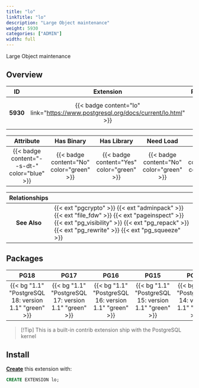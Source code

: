 ```yaml
---
title: "lo"
linkTitle: "lo"
description: "Large Object maintenance"
weight: 5930
categories: ["ADMIN"]
width: full
---
```


Large Object maintenance


## Overview

|    ID    | Extension |  Package   | Version |        Category        |           License            |       Language       |
|:--------:|:---------:|:----------:|:-------:|:----------------------:|:----------------------------:|:--------------------:|
| **5930** | {{< badge content="lo" link="https://www.postgresql.org/docs/current/lo.html" >}} | {{< ext "lo" >}} | `1.1` | {{< category "ADMIN" >}} | {{< license "PostgreSQL" >}} | {{< language "C" >}} |


|  Attribute | Has Binary | Has Library | Need Load | Has DDL | Relocatable | Trusted |
|:----------:|:----------:|:-----------:|:---------:|:-------:|:-----------:|:-------:|
| {{< badge content="--s-dt-" color="blue" >}} | {{< badge content="No" color="green" >}} | {{< badge content="Yes" color="green" >}} | {{< badge content="No" color="green" >}} | {{< badge content="Yes" color="green" >}} | {{< badge content="no" color="red" >}} | {{< badge content="yes" color="green" >}} |


| **Relationships** |   |
|:-----------------:|:----|
|   **See Also**    | {{< ext "pgcrypto" >}} {{< ext "adminpack" >}} {{< ext "file_fdw" >}} {{< ext "pageinspect" >}} {{< ext "pg_visibility" >}} {{< ext "pg_repack" >}} {{< ext "pg_rewrite" >}} {{< ext "pg_squeeze" >}} |


## Packages

| **PG18** | **PG17** | **PG16** | **PG15** | **PG14** | **PG13** |
|:--------:|:--------:|:--------:|:--------:|:--------:|:--------:|
| {{< bg "1.1" "PostgreSQL 18: version 1.1" "green" >}} | {{< bg "1.1" "PostgreSQL 17: version 1.1" "green" >}} | {{< bg "1.1" "PostgreSQL 16: version 1.1" "green" >}} | {{< bg "1.1" "PostgreSQL 15: version 1.1" "green" >}} | {{< bg "1.1" "PostgreSQL 14: version 1.1" "green" >}} | {{< bg "1.1" "PostgreSQL 13: version 1.1" "green" >}} |

> [!Tip] This is a built-in contrib extension ship with the PostgreSQL kernel


## Install

[**Create**](https://ext.pgsty.com/usage/create) this extension with:

```sql
CREATE EXTENSION lo;
```
